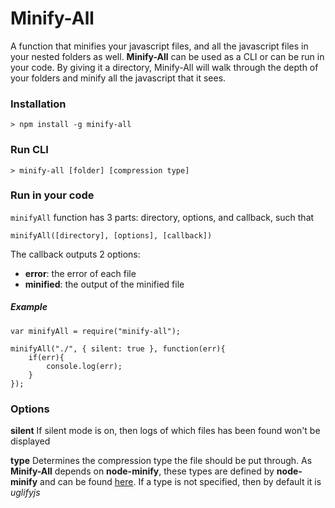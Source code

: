 # Minify-All

A function that minifies your javascript files, and all the javascript files in your nested folders as well. **Minify-All** can be used as a CLI or can be run in your code. By giving it a directory, Minify-All will walk through the depth of your folders and minify all the javascript that it sees.

### Installation

    > npm install -g minify-all 

### Run CLI

    > minify-all [folder] [compression type]

### Run in your code
`minifyAll` function has 3 parts: directory, options, and callback, such that

    minifyAll([directory], [options], [callback])

The callback outputs 2 options:
* **error**: the error of each file
* **minified**: the output of the minified file

##### Example

    var minifyAll = require("minify-all");
    
    minifyAll("./", { silent: true }, function(err){
        if(err){
            console.log(err);
        }
    });

### Options

**silent**
If silent mode is on, then logs of which files has been found won't be displayed

**type**
Determines the compression type the file should be put through. As **Minify-All** depends on **node-minify**, these types are defined by **node-minify** and can be found [here](https://www.npmjs.com/package/node-minify). If a type is not specified, then by default it is *uglifyjs*
